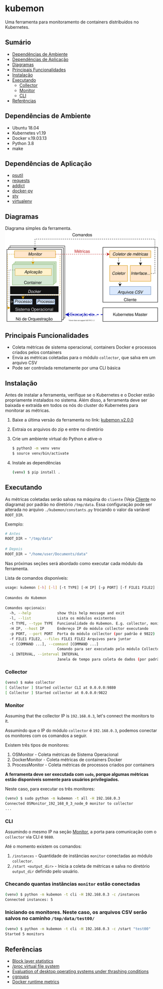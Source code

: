 # kubemon
Uma ferramenta para monitoramento de containers distribuídos no Kubernetes.

## Sumário
- [Dependências de Ambiente](#dependências-de-ambiente)
- [Dependências de Aplicação](#dependências-de-aplicação)
- [Diagramas](#diagramas)
- [Principais Funcionalidades](#principais-funcionalidades)
- [Instalação](#instalaçao)
- [Executando](#executando)
    - [Collector](#collector)
    - [Monitor](#monitor)
    - [CLI](#cli)
- [Referências](#referencias)

## Dependências de Ambiente
- Ubuntu 18.04
- Kubernetes v1.19
- Docker v.19.03.13
- Python 3.8
- make

## Dependências de Aplicação
- [psutil](https://github.com/giampaolo/psutil)
- [requests](https://github.com/psf/requests)
- [addict](https://github.com/mewwts/addict)
- [docker-py](https://github.com/docker/docker-py)
- [sty](https://github.com/feluxe/sty)
- [virtualenv](https://github.com/pypa/virtualenv)

## Diagramas
Diagrama simples da ferramenta. 
![Kubemon diagram](./diagram-pt.svg)

## Principais Funcionalidades
- Coleta métricas de sistema operacional, containers Docker e processos criados pelos containers
- Envia as métricas coletadas para o módulo ```collector```, que salva em um arquivo CSV
- Pode ser controlada remotamente por uma CLI básica

## Instalação
Antes de instalar a ferramenta, verifique se o Kubernetes e o Docker estão propriamente instalados no sistema. Além disso, a ferramenta deve ser baixada e extraída em todos os nós do cluster do Kubernetes para monitorar as métricas.

1. Baixe a última versão da ferramenta no link: [kubemon v2.0.0](https://github.com/hrchlhck/kubemon/archive/refs/tags/v2.0.0.zip) 

2. Extraia os arquivos do zip e entre no diretório

3. Crie um ambiente virtual do Python e ative-o
    ```sh
    $ python3 -m venv venv 
    $ source venv/bin/activate
    ```
4. Instale as dependências
    ```sh 
    (venv) $ pip install .
    ```

## Executando
As métricas coletadas serão salvas na máquina do ```cliente``` (Veja [Cliente](#diagrama) no diagrama) por padrão no diretório ```/tmp/data```. Essa configuração pode ser alterada no arquivo ```./kubemon/constants.py``` trocando o valor da variável ```ROOT_DIR```.

Exemplo: 
```python
# Antes
ROOT_DIR = "/tmp/data"

# Depois
ROOT_DIR = "/home/user/Documents/data"
```

Nas próximas seções será abordado como executar cada módulo da ferramenta.

Lista de comandos disponíveis:
```sh
usage: kubemon [-h] [-l] [-t TYPE] [-H IP] [-p PORT] [-f FILE1 FILE2] [-c [COMMAND ...]] [-i INTERVAL]

Comandos do Kubemon 

Comandos opcionais:
  -h, --help            show this help message and exit
  -l, --list            Lista os módulos existentes
  -t TYPE, --type TYPE  Funcionalidade do Kubemon. E.g. collector, monitor, docker...
  -H IP, --host IP      Endereço IP do módulo collector executando
  -p PORT, --port PORT  Porta do módulo collector (por padrão é 9822)
  -f FILE1 FILE2, --files FILE1 FILE2 Arquivos para juntar
  -c [COMMAND ...], --command [COMMAND ...]
                        Comando para ser executado pelo módulo CollectorClient
  -i INTERVAL, --interval INTERVAL
                        Janela de tempo para coleta de dados (por padrão é 5)
```
### Collector
```sh
(venv) $ make collector
[ Collector ] Started collector CLI at 0.0.0.0:9880
[ Collector ] Started collector at 0.0.0.0:9822
```

### Monitor
Assuming that the collector IP is ```192.168.0.3```, let's connect the monitors to it.

Assumindo que o IP do módulo ```collector``` é ```192.168.0.3```, podemos conectar os monitores com os comandos a seguir.

Existem três tipos de monitores:
1. OSMonitor - Coleta métricas de Sistema Operacional
2. DockerMonitor - Coleta métricas de containers Docker
3. ProcessMonitor - Coleta métricas de processos criados por containers

**A ferramenta deve ser executada com ```sudo```, porque algumas métricas estão disponíveis somente para usuários privilegiados.**

Neste caso, para executar os três monitores:
```sh
(venv) $ sudo python -m kubemon -t all -H 192.168.0.3
Connected OSMonitor_192_168_0_3_node_0 monitor to collector
...
```

### CLI
Assumindo o mesmo IP na seção [Monitor](#monitor), a porta para comunicação com o ```collector``` via CLI é ```9880```.

Até o momento existem os comandos:
1. ```/instances``` - Quantidade de instâncias ```monitor``` conectadas ao módulo ```collector```.
2. ```/start <output_dir>``` - Inicia a coleta de métricas e salva no diretório ```output_dir``` definido pelo usuário.

### Checando quantas instâncias ```monitor``` estão conectadas
```sh
(venv) $ python -m kubemon -t cli -H 192.168.0.3 -c /instances
Connected instances: 5
```

### Iniciando os monitores. Neste caso, os arquivos CSV serão salvos no caminho ```/tmp/data/test00/```
```sh
(venv) $ python -m kubemon -t cli -H 192.168.0.3 -c /start "test00"
Started 5 monitors
```

## Referências
- [Block layer statistics](https://www.kernel.org/doc/html/latest/block/stat.html)
- [/proc virtual file system](https://man7.org/linux/man-pages/man5/proc.5.html)
- [Evaluation of desktop operating systems under thrashing conditions](https://journal-bcs.springeropen.com/track/pdf/10.1007/s13173-012-0080-8.pdf)
- [cgroups](https://www.man7.org/linux/man-pages/man7/cgroups.7.html)
- [Docker runtime metrics](https://docs.docker.com/config/containers/runmetrics/)
